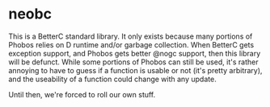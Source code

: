 # neobc

This is a BetterC standard library. It only exists because many portions of
Phobos relies on D runtime and/or garbage collection. When BetterC gets
exception support, and Phobos gets better @nogc support, then this library will
be defunct. While some portions of Phobos can still be used, it's rather
annoying to have to guess if a function is usable or not (it's pretty
arbitrary), and the useability of a function could change with any update.

Until then, we're forced to roll our own stuff.

